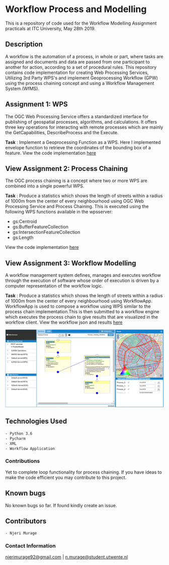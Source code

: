 # Workflow Process and Modelling 
This is a repository of code used for the Workflow Modelling Assignment practicals at ITC University, May 28th 2019.

## Description
A workflow is the automation of a process, in whole or part, where tasks are assigned and documents and data are passed from one participant to another for action, according to a set of procedural rules. This repository contains code implementation for creating Web Processing Services, Utilizing 3rd Party WPS's and implement Geoprocessing Workflow (GPW) using the process chaining concept and using a Workflow Management System.(WfMS).

## Assignment 1: WPS
The OGC Web Processing Service offers a standardized interface for publishing of geospatial processes, algorithms, and calculations. It offers three key operations for interacting with remote processes which are mainly the GetCapabilities, DescribeProcess and the Execute.

**Task** : Implement a Geoprocessing Function as a WPS. Here I implemented envelope function to retrieve the coordinates of the bounding box of a feature.
View the code implementation [here](https://github.com/SophiaNM/workflows_assignment/tree/master/assign1_wps)

## View Assignment 2: Process Chaining
The OGC process chaining is a concept where two or more WPS are combined into a single powerful WPS.

**Task** : Produce a statistics which shows the length of streets within a radius of 1000m from the center of every neighbourhood using OGC Web Processing Service and Process Chaining. 
This is executed using the following WPS functions available in the wpsserver:
* gs:Centroid
* gs:BufferFeatureCollection
* gs:IntersectionFeatureCollection
* gs:Length

View the code implementation [here](https://github.com/SophiaNM/workflows_assignment/tree/master/assign2_processchain)


## View Assignment 3: Workflow Modelling
A workflow management system defines, manages and executes workflow through the execution of software whose order of execution is driven by a computer representation of the workflow logic.  

**Task** :  Produce a statistics which shows the length of streets within a radius of 1000m from the center of every neighbourhood using WorkflowApp.
WorkflowApp is used to compose a workflow using WPS similar to the process chain implementation.This is then submitted to a workflow engine which executes the process chain to give results that are visualized in the workflow client.
View the workflow json and results [here](https://github.com/SophiaNM/workflows_assignment/tree/master/assign3_workflowmodel)

![](https://github.com/SophiaNM/workflows_assignment/blob/master/assign3_workflowmodel/process_chain_workflowmodel.JPG)


## Technologies Used
    - Python 3.6
    - Pycharm
    - XML
    - Workflow Application


### Contributions
Yet to complete loop functionality for process chaining. 
If you have ideas to make the code efficient you may contribute to this project.


## Known bugs
No known bugs so far. If found kindly create an issue.


## Contributors
    - Njeri Murage

### Contact Information
njerimurage92@gmail.com | n.murage@student.utwente.nl
